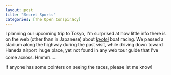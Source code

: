 ```yaml
---
layout: post
title: "Secret Sports"
categories: [The Open Conspiracy]
---
```

I planning our upcoming trip to Tokyo, I'm surprised at how little info there is on the web (other than in Japanese) about <a href="http://www.kyotei.or.jp/"><i>kyotei</i></a> boat racing. We passed a stadium along the highway during the past visit, while driving down toward Haneda airport &#151; huge place, yet not found in any web tour guide that I've come across. Hmmm.....

If anyone has some pointers on seeing the races, please let me know!

